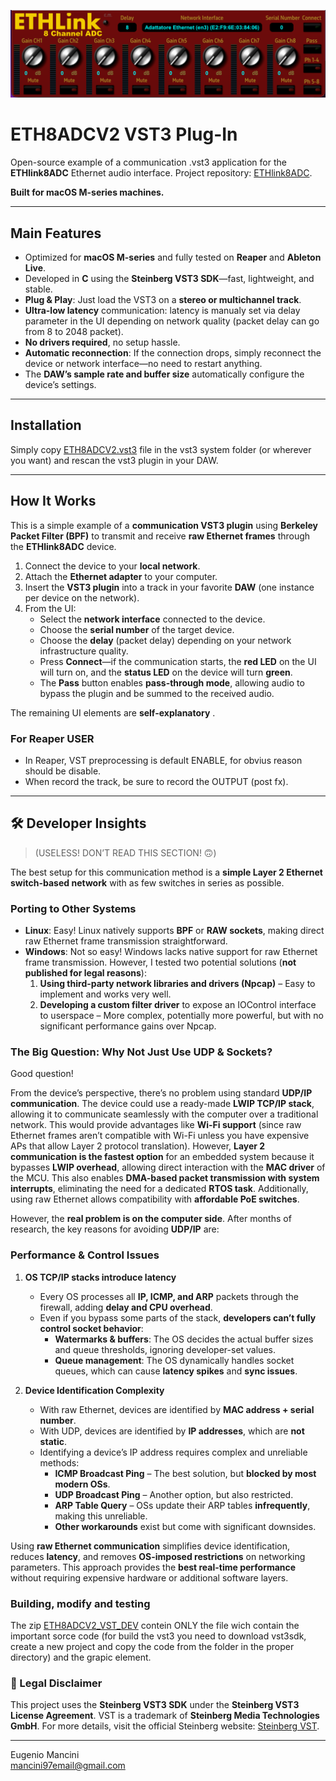 
![snapshot](https://github.com/eman8388/ETH8ADCV2/blob/main/screenshot/Screenshot%202025-03-31%20alle%2008.20.15.png)

# ETH8ADCV2 VST3 Plug-In
Open-source example of a communication .vst3 application for the **ETHlink8ADC** Ethernet audio interface. 
Project repository: [ETHlink8ADC](https://github.com/eman8388/ETHlink8DAC).

**Built for macOS M-series machines.**

---

## Main Features

- Optimized for **macOS M-series** and fully tested on **Reaper** and **Ableton Live**.
- Developed in **C** using the **Steinberg VST3 SDK**—fast, lightweight, and stable.
- **Plug & Play**: Just load the VST3 on a **stereo or multichannel track**.
- **Ultra-low latency** communication: latency is manualy set via delay parameter in the UI depending on network quality (packet delay can go from 8 to 2048 packet).
- **No drivers required**, no setup hassle.
- **Automatic reconnection**: If the connection drops, simply reconnect the device or network interface—no need to restart anything.
- The **DAW’s sample rate and buffer size** automatically configure the device’s settings.

---

## Installation 

Simply copy [ETH8ADCV2.vst3](https://github.com/eman8388/ETH8ADCV2/blob/main/ETH8ADCV2_VST3/ETH8ADCV2.vst3) file in the vst3 system folder (or wherever you want) and rescan the vst3 plugin in your DAW. 

---

## How It Works

This is a simple example of a **communication VST3 plugin** using **Berkeley Packet Filter (BPF)** to transmit and receive **raw Ethernet frames** through the **ETHlink8ADC** device.

1. Connect the device to your **local network**.
2. Attach the **Ethernet adapter** to your computer.
3. Insert the **VST3 plugin** into a track in your favorite **DAW** (one instance per device on the network).
4. From the UI:
   - Select the **network interface** connected to the device.
   - Choose the **serial number** of the target device.
   - Choose the **delay** (packet delay) depending on your network infrastructure quality.
   - Press **Connect**—if the communication starts, the **red LED** on the UI will turn on, and the **status LED** on the device will turn **green**.
   - The **Pass** button enables **pass-through mode**, allowing audio to bypass the plugin and be summed to the received audio.

The remaining UI elements are **self-explanatory** .

### For Reaper USER
- In Reaper, VST preprocessing is default ENABLE, for obvius reason should be disable.
- When record the track, be sure to record the OUTPUT (post fx).

---

## 🛠️ Developer Insights

> (USELESS! DON’T READ THIS SECTION! 🙃)

The best setup for this communication method is a **simple Layer 2 Ethernet switch-based network** with as few switches in series as possible.

### Porting to Other Systems

- **Linux**: Easy! Linux natively supports **BPF** or **RAW sockets**, making direct raw Ethernet frame transmission straightforward.
- **Windows**: Not so easy! Windows lacks native support for raw Ethernet frame transmission. However, I tested two potential solutions (**not published for legal reasons**):
  1. **Using third-party network libraries and drivers (Npcap)** – Easy to implement and works very well.
  2. **Developing a custom filter driver** to expose an IOControl interface to userspace – More complex, potentially more powerful, but with no significant performance gains over Npcap.


### The Big Question: **Why Not Just Use UDP & Sockets?**

Good question! 

From the device’s perspective, there’s no problem using standard **UDP/IP communication**. The device could use a ready-made **LWIP TCP/IP stack**, allowing it to communicate seamlessly with the computer over a traditional network. This would provide advantages like **Wi-Fi support** (since raw Ethernet frames aren’t compatible with Wi-Fi unless you have expensive APs that allow Layer 2 protocol translation). However, **Layer 2 communication is the fastest option** for an embedded system because it bypasses **LWIP overhead**, allowing direct interaction with the **MAC driver** of the MCU. This also enables **DMA-based packet transmission with system interrupts**, eliminating the need for a dedicated **RTOS task**. Additionally, using raw Ethernet allows compatibility with **affordable PoE switches**.

However, the **real problem is on the computer side**. After months of research, the key reasons for avoiding **UDP/IP** are:

### Performance & Control Issues

1. **OS TCP/IP stacks introduce latency**
   - Every OS processes all **IP, ICMP, and ARP** packets through the firewall, adding **delay and CPU overhead**.
   - Even if you bypass some parts of the stack, **developers can’t fully control socket behavior**:
     - **Watermarks & buffers**: The OS decides the actual buffer sizes and queue thresholds, ignoring developer-set values.
     - **Queue management**: The OS dynamically handles socket queues, which can cause **latency spikes** and **sync issues**.

2. **Device Identification Complexity**
   - With raw Ethernet, devices are identified by **MAC address + serial number**.
   - With UDP, devices are identified by **IP addresses**, which are **not static**.
   - Identifying a device’s IP address requires complex and unreliable methods:
     - **ICMP Broadcast Ping** – The best solution, but **blocked by most modern OSs**.
     - **UDP Broadcast Ping** – Another option, but also restricted.
     - **ARP Table Query** – OSs update their ARP tables **infrequently**, making this unreliable.
     - **Other workarounds** exist but come with significant downsides.


Using **raw Ethernet communication** simplifies device identification, reduces **latency**, and removes **OS-imposed restrictions** on networking parameters. This approach provides the **best real-time performance** without requiring expensive hardware or additional software layers.

### Building, modify and testing

The zip [ETH8ADCV2_VST_DEV](https://github.com/eman8388/ETH8ADCV2/blob/main/ETH8ADCV2_VST3_DEV.zip) contein ONLY the file wich contain the important sorce code (for build the vst3 you need to download vst3sdk, create a new project and copy the code from the folder in the proper directory) and the grapic element. 


### 📜 Legal Disclaimer

This project uses the **Steinberg VST3 SDK** under the **Steinberg VST3 License Agreement**. 
VST is a trademark of **Steinberg Media Technologies GmbH**.
For more details, visit the official Steinberg website: [Steinberg VST](https://www.steinberg.net/en/company/developer.html).

---

Eugenio Mancini\
 [mancini97email@gmail.com](mailto\:mancini97email@gmail.com)